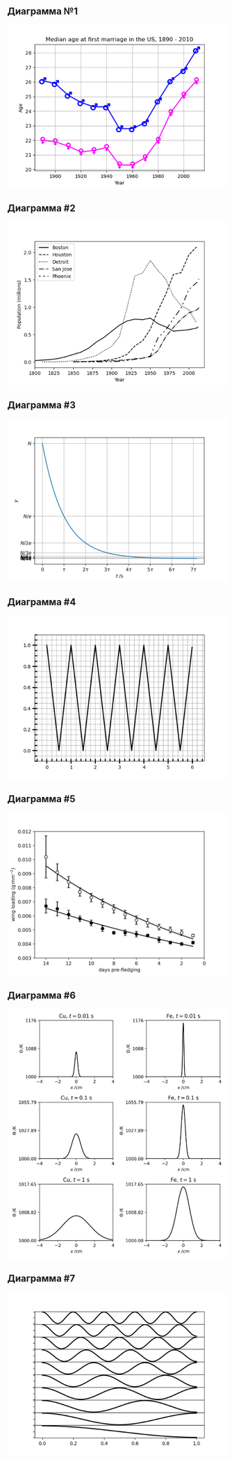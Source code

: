 ## Диаграмма №1
<img src="fig1.png">

## Диаграмма #2
<img src="fig2.png">

## Диаграмма #3
<img src="fig3.png">

## Диаграмма #4
<img src="fig4.png">

## Диаграмма #5
<img src="fig5.png">

## Диаграмма #6
<img src="fig6.png">

## Диаграмма #7
<img src="fig7.png">
